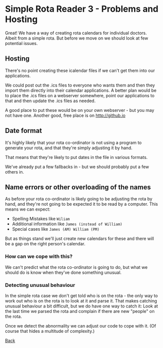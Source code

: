 # Simple Rota Reader 3 - Problems and Hosting

Great! We have a way of creating rota calendars for individual doctors. Albeit from a simple rota. But before we move on we should look at few potential issues.

## Hosting

There's no point creating these icalendar files if we can't get them into our applications.

We could post out the .ics files to everyone who wants them and then they import them directly into their calendar applications. A better plan would be to place the .ics files on a webserver somewhere, point our applications to that and then update the .ics files as needed.

A good place to put these would be on your own webserver - but you may not have one. Another good, free place is on http://github.io

## Date format

It's highly likely that your rota co-ordinator is not using a program to generate your rota, and that they're simply adjusting it by hand.

That means that they're likely to put dates in the file in various formats.

We've already put a few fallbacks in - but we should probably put a few others in.

## Name errors or other overloading of the names

As before your rota co-ordinator is likely going to be adjusting the rota by hand, and they're not going to be expected it to be read by a computer. This means we can expect:

* Spelling Mistakes like `Wiliam`
* Additional information like `James (instead of William)`
* Special cases like `James (AM) William (PM)`

But as things stand we'll just create new calendars for these and there will be a gap on the right person's calendar.

### How can we cope with this?

We can't predict what the rota co-ordinator is going to do, but what we should do is know when they've done something unusual.

### Detecting unusual behaviour

In the simple rota case we don't get told who is on the rota - the only way to work out who is on the rota is to look at it and parse it. That makes catching unusual behaviour a bit difficult, but we do have one way to catch it: Look at the last time we parsed the rota and complain if there are new "people" on the rota.

Once we detect the abnormality we can adjust our code to cope with it. (Of course that hides a multitude of complexity.)

[Back](../)
